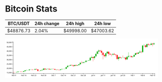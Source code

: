 # Bitcoin Stats

BTC/USDT|24h change|24h high|24h low|
|---|---|---|---|
|$48876.73|2.04%|$49998.00|$47003.62|

<img src="./chart.svg">
